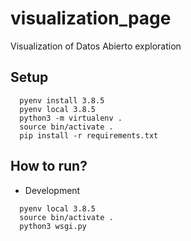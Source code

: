 # visualization_page
Visualization of Datos Abierto exploration

## Setup
```
  pyenv install 3.8.5
  pyenv local 3.8.5
  python3 -m virtualenv .
  source bin/activate .
  pip install -r requirements.txt
```

## How to run?
- Development
```
  pyenv local 3.8.5
  source bin/activate .
  python3 wsgi.py
```